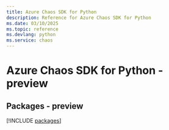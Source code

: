 ```yaml
---
title: Azure Chaos SDK for Python
description: Reference for Azure Chaos SDK for Python
ms.date: 03/10/2025
ms.topic: reference
ms.devlang: python
ms.service: chaos
---
```

# Azure Chaos SDK for Python - preview
## Packages - preview
[!INCLUDE [packages](chaos-index.md)]